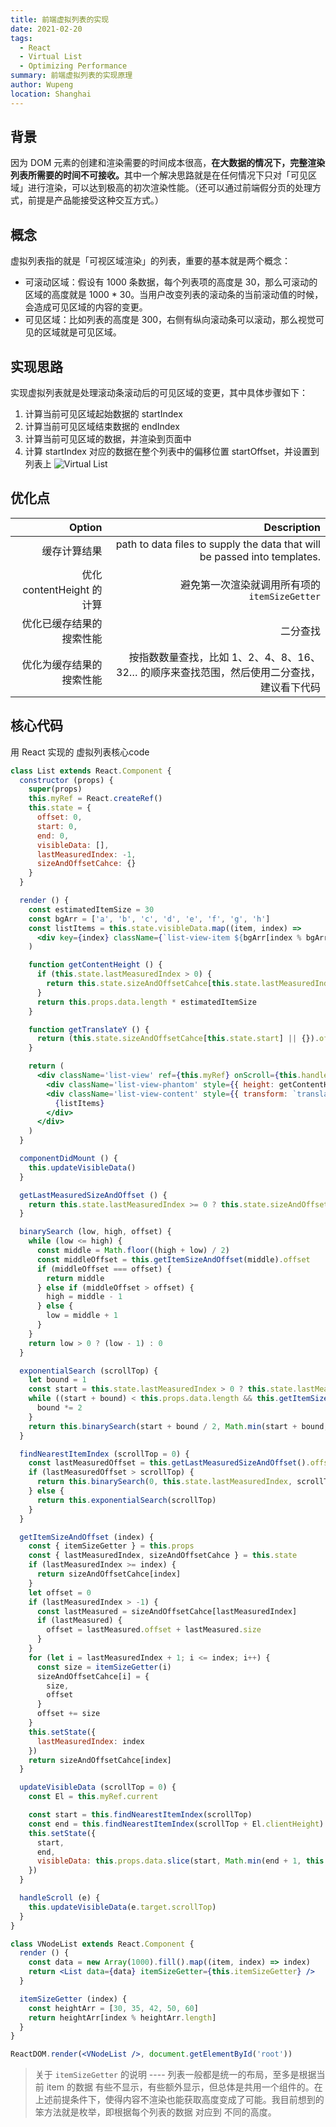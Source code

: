 ```yaml
---
title: 前端虚拟列表的实现
date: 2021-02-20
tags:
  - React
  - Virtual List
  - Optimizing Performance
summary: 前端虚拟列表的实现原理
author: Wupeng
location: Shanghai
---
```


## 背景

因为 DOM 元素的创建和渲染需要的时间成本很高，<b>在大数据的情况下，完整渲染列表所需要的时间不可接收。</b>其中一个解决思路就是在任何情况下只对「可见区域」进行渲染，可以达到极高的初次渲染性能。（还可以通过前端假分页的处理方式，前提是产品能接受这种交互方式。）

## 概念

虚拟列表指的就是「可视区域渲染」的列表，重要的基本就是两个概念：

+ 可滚动区域：假设有 1000 条数据，每个列表项的高度是 30，那么可滚动的区域的高度就是 1000 * 30。当用户改变列表的滚动条的当前滚动值的时候，会造成可见区域的内容的变更。
+ 可见区域：比如列表的高度是 300，右侧有纵向滚动条可以滚动，那么视觉可见的区域就是可见区域。

## 实现思路

实现虚拟列表就是处理滚动条滚动后的可见区域的变更，其中具体步骤如下：
1. 计算当前可见区域起始数据的 startIndex
2. 计算当前可见区域结束数据的 endIndex
3. 计算当前可见区域的数据，并渲染到页面中
4. 计算 startIndex 对应的数据在整个列表中的偏移位置 startOffset，并设置到列表上
![Virtual List](@assets/2021_02_23/virtual-list.png)

## 优化点

| Option | Description |
| ------:| -----------:|
| 缓存计算结果   | path to data files to supply the data that will be passed into templates. |
| 优化 contentHeight 的计算 |避免第一次渲染就调用所有项的 `itemSizeGetter` |
| 优化已缓存结果的搜索性能    | 二分查找 |
| 优化为缓存结果的搜索性能    | 按指数数量查找，比如 1、2、4、8、16、32… 的顺序来查找范围，然后使用二分查找，建议看下代码 |

## 核心代码

用 React 实现的 虚拟列表核心code

```jsx
class List extends React.Component {
  constructor (props) {
    super(props)
    this.myRef = React.createRef()
    this.state = {
      offset: 0,
      start: 0,
      end: 0,
      visibleData: [],
      lastMeasuredIndex: -1,
      sizeAndOffsetCahce: {}
    }
  }

  render () {
    const estimatedItemSize = 30
    const bgArr = ['a', 'b', 'c', 'd', 'e', 'f', 'g', 'h']
    const listItems = this.state.visibleData.map((item, index) =>
      <div key={index} className={`list-view-item ${bgArr[index % bgArr.length]}`} style={{ height: this.props.itemSizeGetter(index) + 'px', lineHeight: this.props.itemSizeGetter(index) + 'px' }}>{item}</div>
    )

    function getContentHeight () {
      if (this.state.lastMeasuredIndex > 0) {
        return this.state.sizeAndOffsetCahce[this.state.lastMeasuredIndex].offset + this.state.sizeAndOffsetCahce[this.state.lastMeasuredIndex].size + (this.props.data.length - this.state.lastMeasuredIndex - 1) * estimatedItemSize
      }
      return this.props.data.length * estimatedItemSize
    }

    function getTranslateY () {
      return (this.state.sizeAndOffsetCahce[this.state.start] || {}).offset || 0
    }

    return (
      <div className='list-view' ref={this.myRef} onScroll={this.handleScroll.bind(this)}>
        <div className='list-view-phantom' style={{ height: getContentHeight.call(this) + 'px' }} />
        <div className='list-view-content' style={{ transform: `translate3d(0, ${getTranslateY.call(this)}px, 0)` }}>
          {listItems}
        </div>
      </div>
    )
  }

  componentDidMount () {
    this.updateVisibleData()
  }

  getLastMeasuredSizeAndOffset () {
    return this.state.lastMeasuredIndex >= 0 ? this.state.sizeAndOffsetCahce[this.state.lastMeasuredIndex] : { offset: 0, size: 0 }
  }

  binarySearch (low, high, offset) {
    while (low <= high) {
      const middle = Math.floor((high + low) / 2)
      const middleOffset = this.getItemSizeAndOffset(middle).offset
      if (middleOffset === offset) {
        return middle
      } else if (middleOffset > offset) {
        high = middle - 1
      } else {
        low = middle + 1
      }
    }
    return low > 0 ? (low - 1) : 0
  }

  exponentialSearch (scrollTop) {
    let bound = 1
    const start = this.state.lastMeasuredIndex > 0 ? this.state.lastMeasuredIndex : 0
    while ((start + bound) < this.props.data.length && this.getItemSizeAndOffset(start + bound).offset < scrollTop) {
      bound *= 2
    }
    return this.binarySearch(start + bound / 2, Math.min(start + bound, this.props.data.length - 1), scrollTop)
  }

  findNearestItemIndex (scrollTop = 0) {
    const lastMeasuredOffset = this.getLastMeasuredSizeAndOffset().offset
    if (lastMeasuredOffset > scrollTop) {
      return this.binarySearch(0, this.state.lastMeasuredIndex, scrollTop)
    } else {
      return this.exponentialSearch(scrollTop)
    }
  }

  getItemSizeAndOffset (index) {
    const { itemSizeGetter } = this.props
    const { lastMeasuredIndex, sizeAndOffsetCahce } = this.state
    if (lastMeasuredIndex >= index) {
      return sizeAndOffsetCahce[index]
    }
    let offset = 0
    if (lastMeasuredIndex > -1) {
      const lastMeasured = sizeAndOffsetCahce[lastMeasuredIndex]
      if (lastMeasured) {
        offset = lastMeasured.offset + lastMeasured.size
      }
    }
    for (let i = lastMeasuredIndex + 1; i <= index; i++) {
      const size = itemSizeGetter(i)
      sizeAndOffsetCahce[i] = {
        size,
        offset
      }
      offset += size
    }
    this.setState({
      lastMeasuredIndex: index
    })
    return sizeAndOffsetCahce[index]
  }

  updateVisibleData (scrollTop = 0) {
    const El = this.myRef.current

    const start = this.findNearestItemIndex(scrollTop)
    const end = this.findNearestItemIndex(scrollTop + El.clientHeight) + 1
    this.setState({
      start,
      end,
      visibleData: this.props.data.slice(start, Math.min(end + 1, this.props.data.length))
    })
  }

  handleScroll (e) {
    this.updateVisibleData(e.target.scrollTop)
  }
}

class VNodeList extends React.Component {
  render () {
    const data = new Array(1000).fill().map((item, index) => index)
    return <List data={data} itemSizeGetter={this.itemSizeGetter} />
  }

  itemSizeGetter (index) {
    const heightArr = [30, 35, 42, 50, 60]
    return heightArr[index % heightArr.length]
  }
}

ReactDOM.render(<VNodeList />, document.getElementById('root'))

```

> 关于 `itemSizeGetter` 的说明  ----  列表一般都是统一的布局，至多是根据当前 item 的数据 有些不显示，有些额外显示，但总体是共用一个组件的。在上述前提条件下，使得内容不渲染也能获取高度变成了可能。我目前想到的笨方法就是枚举，即根据每个列表的数据 对应到 不同的高度。

<Vssue :title="$title" />
